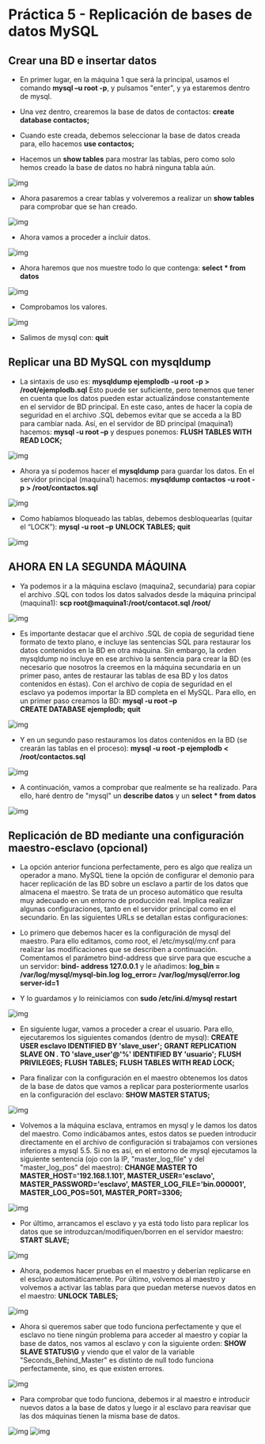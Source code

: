 # Práctica 5 - Replicación de bases de datos MySQL

## Crear una BD e insertar datos

* En primer lugar, en la máquina 1 que será la principal, usamos el comando **mysql –u root -p**, y pulsamos "enter", y ya estaremos dentro de mysql.

* Una vez dentro, crearemos la base de datos de contactos: **create database contactos;**
* Cuando este creada, debemos seleccionar la base de datos creada para, ello hacemos **use contactos;**
* Hacemos un **show tables** para mostrar las tablas, pero como solo hemos creado la base de datos no habrá ninguna tabla aún.

![img](https://github.com/manolotello7/SWAP14-15/blob/master/Im%C3%A1genes/Pr%C3%A1ctica5/1-maquina1.png)

* Ahora pasaremos a crear tablas y volveremos a realizar un **show tables** para comprobar que se han creado.

![img](https://github.com/manolotello7/SWAP14-15/blob/master/Im%C3%A1genes/Pr%C3%A1ctica5/2-maquina1.png)

* Ahora vamos a proceder a incluir datos.

![img](https://github.com/manolotello7/SWAP14-15/blob/master/Im%C3%A1genes/Pr%C3%A1ctica5/3-maquina1.png)

* Ahora haremos que nos muestre todo lo que contenga: **select * from datos**

![img](https://github.com/manolotello7/SWAP14-15/blob/master/Im%C3%A1genes/Pr%C3%A1ctica5/4-maquina1.png)

* Comprobamos los valores.

![img](https://github.com/manolotello7/SWAP14-15/blob/master/Im%C3%A1genes/Pr%C3%A1ctica5/5-maquina1.png)

* Salimos de mysql con: **quit**

## Replicar una BD MySQL con mysqldump

* La sintaxis de uso es: 
**mysqldump ejemplodb -u root -p > /root/ejemplodb.sql**
Esto puede ser suficiente, pero tenemos que tener en cuenta que los datos pueden estar actualizándose constantemente en el servidor de BD principal. En este caso, antes de hacer la copia de seguridad en el archivo .SQL debemos evitar que se acceda a la BD para cambiar nada. Así, en el servidor de BD principal (maquina1) hacemos: **mysql -u root –p** y despues ponemos: **FLUSH TABLES WITH READ LOCK;**

![img](https://github.com/manolotello7/SWAP14-15/blob/master/Im%C3%A1genes/Pr%C3%A1ctica5/6-maquina1.png)

* Ahora ya sí podemos hacer el **mysqldump** para guardar los datos. En el servidor principal (maquina1) hacemos: 
**mysqldump contactos -u root -p > /root/contactos.sql**

![img](https://github.com/manolotello7/SWAP14-15/blob/master/Im%C3%A1genes/Pr%C3%A1ctica5/7-maquina1.png)

* Como habíamos bloqueado las tablas, debemos desbloquearlas (quitar el “LOCK”):
**mysql -u root –p**
**UNLOCK TABLES;**
**quit**

![img](https://github.com/manolotello7/SWAP14-15/blob/master/Im%C3%A1genes/Pr%C3%A1ctica5/8-maquina1.png)

## AHORA EN LA SEGUNDA MÁQUINA

* Ya podemos ir a la máquina esclavo (maquina2, secundaria) para copiar el archivo .SQL con todos los datos salvados desde la máquina principal (maquina1):
**scp root@maquina1:/root/contacot.sql /root/**

![img](https://github.com/manolotello7/SWAP14-15/blob/master/Im%C3%A1genes/Pr%C3%A1ctica5/1-maquina2.png)

* Es importante destacar que el archivo .SQL de copia de seguridad tiene formato de texto plano, e incluye las sentencias SQL para restaurar los datos contenidos en la BD en otra máquina. Sin embargo, la orden mysqldump no incluye en ese archivo la sentencia para crear la BD (es necesario que nosotros la creemos en la máquina secundaria en un primer paso, antes de restaurar las tablas de esa BD y los datos contenidos en éstas). Con el archivo de copia de seguridad en el esclavo ya podemos importar la BD completa en el MySQL. Para ello, en un primer paso creamos la BD: 
**mysql -u root –p**  
**CREATE DATABASE ejemplodb;** 
**quit**

![img](https://github.com/manolotello7/SWAP14-15/blob/master/Im%C3%A1genes/Pr%C3%A1ctica5/2-maquina2.png)

* Y en un segundo paso restauramos los datos contenidos en la BD (se crearán las tablas en el proceso): 
**mysql -u root -p ejemplodb < /root/contactos.sql**

![img](https://github.com/manolotello7/SWAP14-15/blob/master/Im%C3%A1genes/Pr%C3%A1ctica5/3-maquina2.png)

* A continuación, vamos a comprobar que realmente se ha realizado. Para ello, haré dentro de "mysql" un **describe datos** y un **select * from datos**

![img](https://github.com/manolotello7/SWAP14-15/blob/master/Im%C3%A1genes/Pr%C3%A1ctica5/4-maquina2.png)

## Replicación de BD mediante una configuración maestro-esclavo (opcional)

* La opción anterior funciona perfectamente, pero es algo que realiza un operador a mano. MySQL tiene la opción de configurar el demonio para hacer replicación de las BD sobre un esclavo a partir de los datos que almacena el maestro. Se trata de un proceso automático que resulta muy adecuado en un entorno de producción real. Implica realizar algunas configuraciones, tanto en el servidor principal como en el secundario. En las siguientes URLs se detallan estas configuraciones:

* Lo primero que debemos hacer es la configuración de mysql del maestro. Para ello editamos, como root, el /etc/mysql/my.cnf para realizar las modificaciones que se describen a continuación. Comentamos el parámetro bind-address que sirve para que escuche a un servidor: **bind- address 127.0.0.1** y le añadimos:
**log_bin = /var/log/mysql/mysql-bin.log**
**log_error= /var/log/mysql/error.log**
**server-id=1**

* Y lo guardamos y lo reiniciamos con **sudo /etc/ini.d/mysql restart**

![img](https://github.com/manolotello7/SWAP14-15/blob/master/Im%C3%A1genes/Pr%C3%A1ctica5/bd3-maquina1.png)

* En siguiente lugar, vamos a proceder a crear el usuario. Para ello, ejecutaremos los siguientes comandos (dentro de mysql):
**CREATE USER esclavo IDENTIFIED BY 'slave_user';**
**GRANT REPLICATION SLAVE ON *.* TO 'slave_user'@'%' IDENTIFIED BY 'usuario';**
**FLUSH PRIVILEGES;**
**FLUSH TABLES;**
**FLUSH TABLES WITH READ LOCK;**

* Para finalizar con la configuración en el maestro obtenemos los datos de la base de datos que vamos a replicar para posteriormente usarlos en la configuración del esclavo: **SHOW MASTER STATUS;**

![img](https://github.com/manolotello7/SWAP14-15/blob/master/Im%C3%A1genes/Pr%C3%A1ctica5/bd2-maquina1.png)

* Volvemos a la máquina esclava, entramos en mysql y le damos los datos del maestro. Como indicábamos antes, estos datos se pueden introducir  directamente en el archivo de configuración si trabajamos con versiones inferiores a mysql 5.5. Si no es así, en el entorno de mysql ejecutamos la siguiente sentencia (ojo con la IP, "master_log_file" y del "master_log_pos" del maestro):
**CHANGE MASTER TO MASTER_HOST='192.168.1.101', MASTER_USER='esclavo', MASTER_PASSWORD='esclavo', MASTER_LOG_FILE='bin.000001', MASTER_LOG_POS=501, MASTER_PORT=3306;**

![img](https://github.com/manolotello7/SWAP14-15/blob/master/Im%C3%A1genes/Pr%C3%A1ctica5/bd2-maquina2.png)

* Por último, arrancamos el esclavo y ya está todo listo para replicar los datos que se introduzcan/modifiquen/borren en el servidor maestro:
**START SLAVE;**

![img](https://github.com/manolotello7/SWAP14-15/blob/master/Im%C3%A1genes/Pr%C3%A1ctica5/bd3-maquina2.png)

* Ahora, podemos hacer pruebas en el maestro y deberían replicarse en el esclavo automáticamente. Por último, volvemos al maestro y volvemos a activar las tablas para que puedan meterse nuevos datos en el maestro: **UNLOCK TABLES;**

![img](https://github.com/manolotello7/SWAP14-15/blob/master/Im%C3%A1genes/Pr%C3%A1ctica5/bd4-maquina1.png)

* Ahora si queremos saber que todo funciona perfectamente y que el esclavo no tiene ningún problema para acceder al maestro y copiar la base de datos, nos vamos al esclavo y con la siguiente orden: **SHOW SLAVE STATUS\G** y viendo que el valor de la variable "Seconds_Behind_Master" es distinto de null todo funciona perfectamente, sino, es que existen errores.

![img](https://github.com/manolotello7/SWAP14-15/blob/master/Im%C3%A1genes/Pr%C3%A1ctica5/bd5-maquina2.png)

* Para comprobar que todo funciona, debemos ir al maestro e introducir nuevos datos a la base de datos y luego ir al esclavo para reavisar que las dos máquinas tienen la misma base de datos.

![img](https://github.com/manolotello7/SWAP14-15/blob/master/Im%C3%A1genes/Pr%C3%A1ctica5/bd5-maquina1.png)
![img](https://github.com/manolotello7/SWAP14-15/blob/master/Im%C3%A1genes/Pr%C3%A1ctica5/bd6-maquina2.png)





